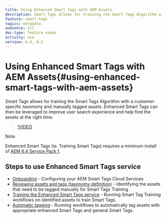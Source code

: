 ```yaml
---
title: Using Enhanced Smart Tags with AEM Assets
description: Smart Tags allows for training the Smart Tags Algorithm with a customer-specific taxonomy and manually tagged assets. Enhanced Smart Tags can then be leveraged to improve user search experience and help find the assets at the right time.
feature: smart-tags
topics: metadata 
audience: all
doc-type: feature video
activity: use
version: 6.4, 6.5
---
```


# Using Enhanced Smart Tags with AEM Assets{#using-enhanced-smart-tags-with-aem-assets}

Smart Tags allows for training the Smart Tags Algorithm with a customer-specific taxonomy and manually tagged assets. Enhanced Smart Tags can then be leveraged to improve user search experience and help find the assets at the right time.

>[!VIDEO](https://video.tv.adobe.com/v/22254/?quality=9&learn=on)

>[!NOTE]
> Enhanced Smart Tags (ie. Training Smart Tags) requires a minimum install of [AEM 6.4 Service Pack 1](https://docs.adobe.com/content/help/en/experience-manager-64/release-notes/sp-release-notes.html#experience-manager-6410).

## Steps to use Enhanced Smart Tags service

* [Onboarding](https://docs.adobe.com/content/help/en/experience-manager-65/assets/managing/config-smart-tagging.html) - Configuring your AEM Smart Tags Cloud Services
* [Reviewing assets and tags (taxonomy definition)](https://docs.adobe.com/content/help/en/experience-manager-65/assets/managing/smart-tags-training-guidelines.html) - Identifying the assets that need to be tagged manually for Smart Tags Training
* [Training the Enhanced Smart Tags service](https://docs.adobe.com/content/help/en/experience-manager-64/assets/administer/enhanced-smart-tags.html#TrainingtheEnhancedSmartTagsservice) - Running Smart Tag Training workflows on identified assets to train Smart Tags.
* [Automatic tagging](https://docs.adobe.com/content/help/en/experience-manager-65/assets/administer/enhanced-smart-tags.html#Taggingassetsautomatically) - Running workflows to automatically tag assets with appropriate enhanced Smart Tags and general Smart Tags.
